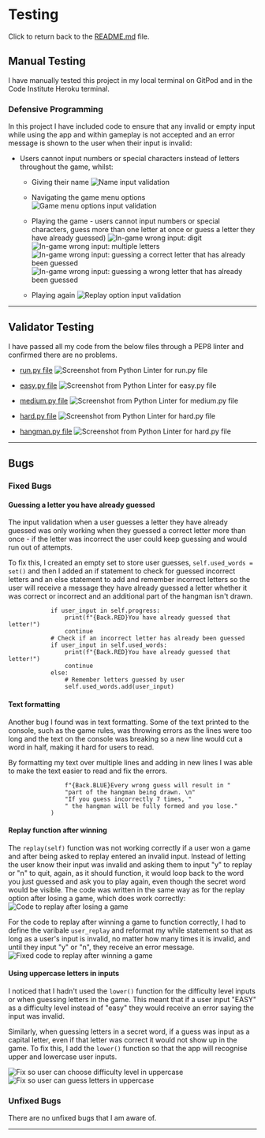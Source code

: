 # Testing

Click to return back to the [README.md](README.md) file.

## Manual Testing

I have manually tested this project in my local terminal on GitPod and in the Code Institute Heroku terminal.

### Defensive Programming

In this project I have included code to ensure that any invalid or empty input while using the app and within gameplay is not accepted and an error message is shown to the user when their input is invalid:

  - Users cannot input numbers or special characters instead of letters throughout the game, whilst: 
    - Giving their name
    ![Name input validation](documentation/testing/name_validation.png)
    - Navigating the game menu options
    ![Game menu options input validation](documentation/testing/game_options_validation.png)
    - Playing the game - users cannot input numbers or special characters, guess more than one letter at once or guess a letter they have already guessed)
    ![In-game wrong input: digit](documentation/features/input_validation_digit.png)
    ![In-game wrong input: multiple letters](documentation/features/input_validation_multiple_char.png)
    ![In-game wrong input: guessing a correct letter that has already been guessed](documentation/testing/input_validation_duplicate_correct_guess.png)
    ![In-game wrong input: guessing a wrong letter that has already been guessed](documentation/testing/input_validation_duplicate_wrong_guess.png)

    - Playing again
    ![Replay option input validation](documentation/testing/invalid_replay_input.png)

---

## Validator Testing

I have passed all my code from the below files through a PEP8 linter and confirmed there are no problems.

- [run.py file](https://pep8ci.herokuapp.com/https://raw.githubusercontent.com/katkapsasky/hangman/main/run.py)
![Screenshot from Python Linter for run.py file](documentation/testing/pep8_run.png)

- [easy.py file](https://pep8ci.herokuapp.com/https://raw.githubusercontent.com/katkapsasky/hangman/main/easy.py)
![Screenshot from Python Linter for easy.py file](documentation/testing/pep8_easy.png)

- [medium.py file](https://pep8ci.herokuapp.com/https://raw.githubusercontent.com/katkapsasky/hangman/main/medium.py)
![Screenshot from Python Linter for medium.py file](documentation/testing/pep8_medium.png)

- [hard.py file](https://pep8ci.herokuapp.com/https://raw.githubusercontent.com/katkapsasky/hangman/main/hard.py)
![Screenshot from Python Linter for hard.py file](documentation/testing/pep8_hard.png)

- [hangman.py file](https://pep8ci.herokuapp.com/https://raw.githubusercontent.com/katkapsasky/hangman/main/hangman.py)
![Screenshot from Python Linter for hard.py file](documentation/testing/pep8_hangman.png)

---

## Bugs

### Fixed Bugs

#### Guessing a letter you have already guessed

The input validation when a user guesses a letter they have already guessed was only working when they guessed a correct letter more than once - if the letter was incorrect the user could keep guessing and would run out of attempts. 

To fix this, I created an empty set to store user guesses,
``` self.used_words = set() ``` 
and then I added an if statement to check for guessed incorrect letters and an else statement to add and remember incorrect letters so the user will receive a message they have already guessed a letter whether it was correct or incorrect and an additional part of the hangman isn't drawn. 

``` # Check if a correct letter has already been guessed
            if user_input in self.progress:
                print(f"{Back.RED}You have already guessed that letter!")
                continue
            # Check if an incorrect letter has already been guessed
            if user_input in self.used_words:
                print(f"{Back.RED}You have already guessed that letter!")
                continue
            else:
                # Remember letters guessed by user
                self.used_words.add(user_input) 
```

#### Text formatting

Another bug I found was in text formatting. Some of the text printed to the console, such as the game rules, was throwing errors as the lines were too long and the text on the console was breaking so a new line would cut a word in half, making it hard for users to read. 

By formatting my text over multiple lines and adding in new lines I was able to make the text easier to read and fix the errors.

``` print(
                f"{Back.BLUE}Every wrong guess will result in "
                "part of the hangman being drawn. \n"
                "If you guess incorrectly 7 times, "
                " the hangman will be fully formed and you lose."
            )
```

#### Replay function after winning

The ```replay(self)``` function was not working correctly if a user won a game and after being asked to replay entered an invalid input. Instead of letting the user know their input was invalid and asking them to input "y" to replay or "n" to quit, again, as it should function, it would loop back to the word you just guessed and ask you to play again, even though the secret word would be visible. The code was written in the same way as for the replay option after losing a game, which does work correctly:
![Code to replay after losing a game](documentation/testing/replay_after_losing.png)

For the code to replay after winning a game to function correctly, I had to define the varibale ```user_replay``` and reformat my while statement so that as long as a user's input is invalid, no matter how many times it is invalid, and until they input "y" or "n", they receive an error message.
![Fixed code to replay after winning a game](documentation/testing/replay_after_winning.png)

#### Using uppercase letters in inputs

I noticed that I hadn't used the ```lower()``` function for the difficulty level inputs or when guessing letters in the game. This meant that if a user input "EASY" as a difficulty level instead of "easy" they would receive an error saying the input was invalid. 

Similarly, when guessing letters in a secret word, if a guess was input as a capital letter, even if that letter was correct it would not show up in the game. To fix this, I add the ```lower()``` function so that the app will recognise upper and lowercase user inputs.

![Fix so user can choose difficulty level in uppercase](documentation/testing/capital_letters_fix2.png)
![Fix so user can guess letters in uppercase](documentation/testing/capital_letters_fix1.png)

### Unfixed Bugs

There are no unfixed bugs that I am aware of.

---

